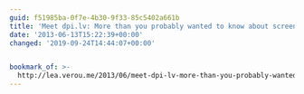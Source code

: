 ```yaml
---
guid: f51985ba-0f7e-4b30-9f33-85c5402a661b
title: 'Meet dpi.lv: More than you probably wanted to know about screen DPI'
date: '2013-06-13T15:22:39+00:00'
changed: '2019-09-24T14:44:07+00:00'


bookmark_of: >-
  http://lea.verou.me/2013/06/meet-dpi-lv-more-than-you-probably-wanted-to-know-about-screen-dpi/
---
```




